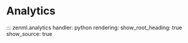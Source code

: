 # Analytics

::: zenml.analytics
    handler: python
    rendering:
      show_root_heading: true
      show_source: true
